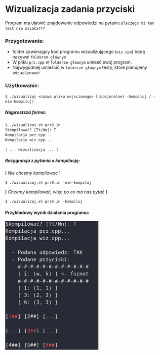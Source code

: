 # Wizualizacja zadania przyciski

Program ma ułatwić znajdowanie odpowiedzi na pytanie `Dlaczego mi ten test nie działa???`

### Przygotowanie:
- folder zawierający kod programu wizualizującego (`wiz.cpp`) będę nazywał `folderem głównym`
- W pliku `prz.cpp` w `folderze głównym` umieść swój program.
- Najwygodniej umieścić w `folderze głównym` testy, które planujemy wizualizować
### Użytkowanie:
```
$ ./wizualizuj <nazwa pliku wejsciowego> [(opcjonalne) -kompiluj / -nie-kompiluj]
```
##### Najprostsza forma:
```console
$ ./wizualizuj.sh prz0.in
Skompilować? [Tt/Nn]: T
Kompilacja prz.cpp...
Kompilacja wiz.cpp...

[ ... wizualizacja ... ]
```
#####  Rezygnacja z pytania o kompilację: 
[ *Nie chcemy kompilować*  ]
```console
$ ./wizualizuj.sh prz0.in -nie-kompiluj
```
[ *Chcemy kompilować, więc po co ma nas pytać*  ]
```console
$ ./wizualizuj.sh prz0.in -kompiluj
```
#### Przykładowy wynik działania programu:
![demo](/obrazki/wizualizacja.png)


